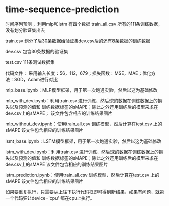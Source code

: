 # time-sequence-prediction
时间序列预测 ，利用mlp和lstm
有四个数据
train_all.csv 所有的111条训练数据，没有划分验证集出去

train.csv 划分了后30条数据给验证集dev.csv后的还有8条数据的训练数据

dev.csv 包含30条数据的验证集

test.csv 111条测试数据集

代码文件：
采用输入长度：56，112，679；损失函数：MSE，MAE；优化方法：SGD，Adam进行对比

mlp_base.ipynb：MLP模型框架，用于第一次跑通实验，然后以这为基础修改

mlp_with_dev.ipynb：利用train.csv 进行训练，然后球的数据在训练数据上的损失以及预测的值和
训练数据标签的sMAPE；除此之外还用训练后的模型来求在dev.csv上的sMAPE；
该文件包含相应的训练结果图片

mlp_without_dev.ipynb：使用train_all.csv 训练模型，然后计算在test.csv 上的sMAPE
该文件包含相应的训练结果图片

lsmt_base.ipynb：LSTM模型框架，用于第一次跑通实验，然后以这为基础修改

lstm_with_dev.ipynb：利用train.csv 进行训练，然后球的数据在训练数据上的损失以及预测的值和
训练数据标签的sMAPE；除此之外还用训练后的模型来求在dev.csv上的sMAPE
该文件包含相应的训练结果图片

lstm_prediction.ipynb：使用train_all.csv 训练模型，然后计算在test.csv 上的sMAPE
该文件包含相应的训练结果图片

如果要重复执行，只需要从上往下执行代码框即可得到新结果，如果有问题，就第一个代码狂让device='cpu'
都在cpu上执行。

